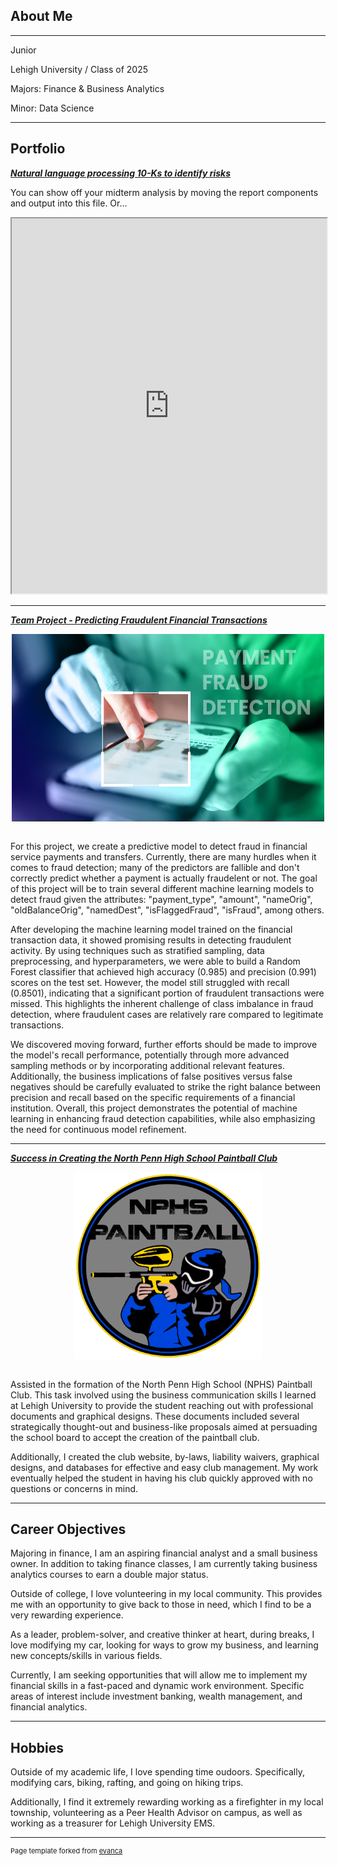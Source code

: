 ## About Me
---
Junior

Lehigh University / Class of 2025

Majors: Finance & Business Analytics

Minor: Data Science

---

## Portfolio

<!-- You can link to other websites, PDFs in this repo, and other pages in this repo -->

_**[Natural language processing 10-Ks to identify risks](midterm_summary)**_

You can show off your midterm analysis by moving the report components and output into this file. Or...

<iframe src="https://nbviewer.jupyter.org/url/path/to/notebook.ipynb" width="100%" height="600"></iframe>


---

_**[Team Project - Predicting Fraudulent Financial Transactions](https://nicoschuster01-finalproject-377-dashboard-ujqokl.streamlit.app/)**_

<div style="text-align: center;">
    <img src="images/fraudielogo.jpeg?raw=true" width="500" height="300" style="margin: 0 auto; display: block;" />
</div>
<br> <!-- Add a line break -->

For this project, we create a predictive model to detect fraud in financial service payments and transfers. Currently, there are many hurdles when it comes to fraud detection; many of the predictors are fallible and don't correctly predict whether a payment is actually fraudelent or not. The goal of this project will be to train several different machine learning models to detect fraud given the attributes: "payment_type", "amount", "nameOrig", "oldBalanceOrig", "namedDest", "isFlaggedFraud", "isFraud", among others.

After developing the machine learning model trained on the financial transaction data, it showed promising results in detecting fraudulent activity. By using techniques such as stratified sampling, data preprocessing, and hyperparameters, we were able to build a Random Forest classifier that achieved high accuracy (0.985) and precision (0.991) scores on the test set. However, the model still struggled with recall (0.8501), indicating that a significant portion of fraudulent transactions were missed. This highlights the inherent challenge of class imbalance in fraud detection, where fraudulent cases are relatively rare compared to legitimate transactions.

We discovered moving forward, further efforts should be made to improve the model's recall performance, potentially through more advanced sampling methods or by incorporating additional relevant features. Additionally, the business implications of false positives versus false negatives should be carefully evaluated to strike the right balance between precision and recall based on the specific requirements of a financial institution. Overall, this project demonstrates the potential of machine learning in enhancing fraud detection capabilities, while also emphasizing the need for continuous model refinement.

---

_**[Success in Creating the North Penn High School Paintball Club](https://sites.google.com/view/nphspaintball/home?fbclid=PAAaYbbNDtnbAcYM8HGnGCwAnzKrYVkiA4mvU7E8Oi0CpyzoYNrJmxOvBF6IY)**_

<div style="text-align: center;">
    <img src="images/theboylogo.png?raw=true" width="300" height="300" style="margin: 0 auto; display: block;" />
</div>
<br> <!-- Add a line break -->

Assisted in the formation of the North Penn High School (NPHS) Paintball Club. This task involved using the business communication skills I learned at Lehigh University to provide the student reaching out with professional documents and graphical designs. These documents included several strategically thought-out and business-like proposals aimed at persuading the school board to accept the creation of the paintball club.

Additionally, I created the club website, by-laws, liability waivers, graphical designs, and databases for effective and easy club management. My work eventually helped the student in having his club quickly approved with no questions or concerns in mind.

---

## Career Objectives

Majoring in finance, I am an aspiring financial analyst and a small business owner. In addition to taking finance classes, I am currently taking business analytics courses to earn a double major status.

Outside of college, I love volunteering in my local community. This provides me with an opportunity to give back to those in need, which I find to be a very rewarding experience.

As a leader, problem-solver, and creative thinker at heart, during breaks, I love modifying my car, looking for ways to grow my business, and learning new concepts/skills in various fields.

Currently, I am seeking opportunities that will allow me to implement my financial skills in a fast-paced and dynamic work environment. Specific areas of interest include investment banking, wealth management, and financial analytics.

---

## Hobbies

Outside of my academic life, I love spending time oudoors. Specifically, modifying cars, biking, rafting, and going on hiking trips.

Additionally, I find it extremely rewarding working as a firefighter in my local township, volunteering as a Peer Health Advisor on campus, as well as working as a treasurer for Lehigh University EMS.

---
<p style="font-size:11px">Page template forked from <a href="https://github.com/evanca/quick-portfolio">evanca</a></p>
<!-- Remove above link if you don't want to attibute -->
